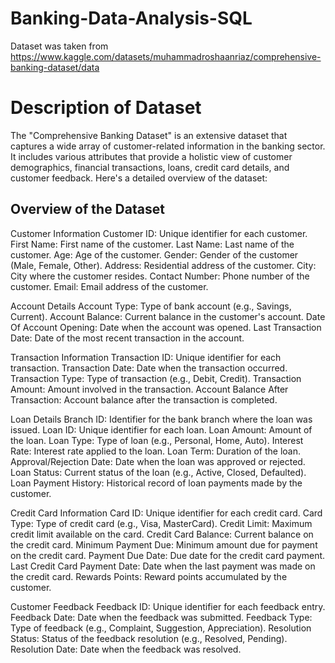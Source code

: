 # Banking-Data-Analysis-SQL

Dataset was taken from https://www.kaggle.com/datasets/muhammadroshaanriaz/comprehensive-banking-dataset/data

# Description of Dataset
The "Comprehensive Banking Dataset" is an extensive dataset that captures a wide array of customer-related information in the banking sector. It includes various attributes that provide a holistic view of customer demographics, financial transactions, loans, credit card details, and customer feedback. Here's a detailed overview of the dataset:

## Overview of the Dataset

Customer Information
Customer ID: Unique identifier for each customer.
First Name: First name of the customer.
Last Name: Last name of the customer.
Age: Age of the customer.
Gender: Gender of the customer (Male, Female, Other).
Address: Residential address of the customer.
City: City where the customer resides.
Contact Number: Phone number of the customer.
Email: Email address of the customer.

Account Details
Account Type: Type of bank account (e.g., Savings, Current).
Account Balance: Current balance in the customer's account.
Date Of Account Opening: Date when the account was opened.
Last Transaction Date: Date of the most recent transaction in the account.

Transaction Information
Transaction ID: Unique identifier for each transaction.
Transaction Date: Date when the transaction occurred.
Transaction Type: Type of transaction (e.g., Debit, Credit).
Transaction Amount: Amount involved in the transaction.
Account Balance After Transaction: Account balance after the transaction is completed.

Loan Details
Branch ID: Identifier for the bank branch where the loan was issued.
Loan ID: Unique identifier for each loan.
Loan Amount: Amount of the loan.
Loan Type: Type of loan (e.g., Personal, Home, Auto).
Interest Rate: Interest rate applied to the loan.
Loan Term: Duration of the loan.
Approval/Rejection Date: Date when the loan was approved or rejected.
Loan Status: Current status of the loan (e.g., Active, Closed, Defaulted).
Loan Payment History: Historical record of loan payments made by the customer.

Credit Card Information
Card ID: Unique identifier for each credit card.
Card Type: Type of credit card (e.g., Visa, MasterCard).
Credit Limit: Maximum credit limit available on the card.
Credit Card Balance: Current balance on the credit card.
Minimum Payment Due: Minimum amount due for payment on the credit card.
Payment Due Date: Due date for the credit card payment.
Last Credit Card Payment Date: Date when the last payment was made on the credit card.
Rewards Points: Reward points accumulated by the customer.

Customer Feedback
Feedback ID: Unique identifier for each feedback entry.
Feedback Date: Date when the feedback was submitted.
Feedback Type: Type of feedback (e.g., Complaint, Suggestion, Appreciation).
Resolution Status: Status of the feedback resolution (e.g., Resolved, Pending).
Resolution Date: Date when the feedback was resolved.

